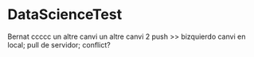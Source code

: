 # DataScienceTest
Bernat
ccccc
un altre canvi
un altre canvi 2
push >> bizquierdo
canvi en local; pull de servidor; conflict?



